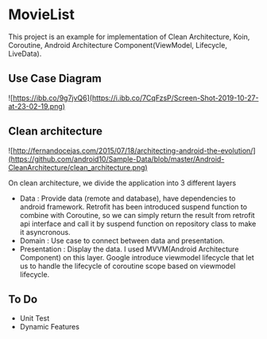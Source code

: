 # MovieList

This project is an example for implementation of Clean Architecture, Koin, Coroutine, Android Architecture Component(ViewModel, Lifecycle, LiveData).

Use Case Diagram
-----------------

![https://ibb.co/9g7jvQ6](https://i.ibb.co/7CqFzsP/Screen-Shot-2019-10-27-at-23-02-19.png)

Clean architecture
-----------------
![http://fernandocejas.com/2015/07/18/architecting-android-the-evolution/](https://github.com/android10/Sample-Data/blob/master/Android-CleanArchitecture/clean_architecture.png)

On clean architecture, we divide the application into 3 different layers

- Data : Provide data (remote and database), have dependencies to android framework. Retrofit has been introduced suspend function to combine with Coroutine, so we can simply return the result from retrofit api interface and call it by suspend function on repository class to make it asyncronous.
- Domain : Use case to connect between data and presentation.
- Presentation : Display the data. I used MVVM(Android Architecture Component) on this layer. Google introduce viewmodel lifecycle that let us to handle the lifecycle of coroutine scope based on viewmodel lifecycle. 

To Do
-----------------

- Unit Test
- Dynamic Features
